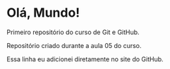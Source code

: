 # Olá, Mundo!
 Primeiro repositório do curso de Git e GitHub.

 Repositório criado durante a aula 05 do curso.
 
 Essa linha eu adicionei diretamente no site do GitHub.
